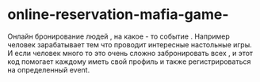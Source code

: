 # online-reservation-mafia-game-
Онлайн бронирование людей , на какое - то событие . Например человек зарабатывает тем что проводит интересные настольные игры. И если человек много то это очень сложно забронировать всех , и этот код помогает каждому иметь свой профиль и также регистрироваться на определенный event. 
